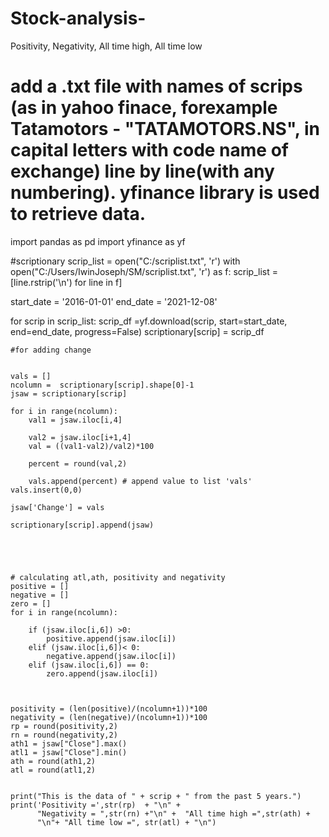 # Stock-analysis-
Positivity, Negativity, All time high, All time low
# add a .txt file with names of scrips (as in yahoo finace, forexample Tatamotors - "TATAMOTORS.NS", in capital letters with code name of exchange) line by line(with any numbering). yfinance library is used to retrieve data.

import pandas as pd
import yfinance as yf

#scriptionary
scrip_list = open("C:/scriplist.txt", 'r')
with open("C:/Users/IwinJoseph/SM/scriplist.txt", 'r') as f:
    scrip_list = [line.rstrip('\n') for line in f]
     

start_date = '2016-01-01'
end_date = '2021-12-08'

for scrip in scrip_list:
    scrip_df =yf.download(scrip, 
              start=start_date,
              end=end_date,
              progress=False) 
    scriptionary[scrip] = scrip_df
    

    #for adding change
    
    
    vals = []
    ncolumn =  scriptionary[scrip].shape[0]-1
    jsaw = scriptionary[scrip]
    
    for i in range(ncolumn):
        val1 = jsaw.iloc[i,4]

        val2 = jsaw.iloc[i+1,4]
        val = ((val1-val2)/val2)*100

        percent = round(val,2)

        vals.append(percent) # append value to list 'vals'
    vals.insert(0,0)

    jsaw['Change'] = vals

    scriptionary[scrip].append(jsaw)
    

    
    

    # calculating atl,ath, positivity and negativity
    positive = []
    negative = []
    zero = []
    for i in range(ncolumn):

        if (jsaw.iloc[i,6]) >0:
            positive.append(jsaw.iloc[i])
        elif (jsaw.iloc[i,6])< 0:
            negative.append(jsaw.iloc[i])
        elif (jsaw.iloc[i,6]) == 0:
            zero.append(jsaw.iloc[i])
  
        

    positivity = (len(positive)/(ncolumn+1))*100
    negativity = (len(negative)/(ncolumn+1))*100
    rp = round(positivity,2)
    rn = round(negativity,2)
    ath1 = jsaw["Close"].max()
    atl1 = jsaw["Close"].min()
    ath = round(ath1,2)
    atl = round(atl1,2)


    print("This is the data of " + scrip + " from the past 5 years.")
    print('Positivity =',str(rp)  + "\n" +
          "Negativity = ",str(rn) +"\n" +  "All time high =",str(ath) +
          "\n"+ "All time low =", str(atl) + "\n")
